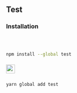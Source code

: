 ## Test

### Installation
##### <img src="https://raw.githubusercontent.com/npm/logos/master/npm%20logo/npm-logo-red.png" height=16/>
```bash
npm install --global test
```
##### <img src="https://raw.githubusercontent.com/yarnpkg/assets/master/yarn-kitten-full.png" height=24/>
```bash
yarn global add test
```

